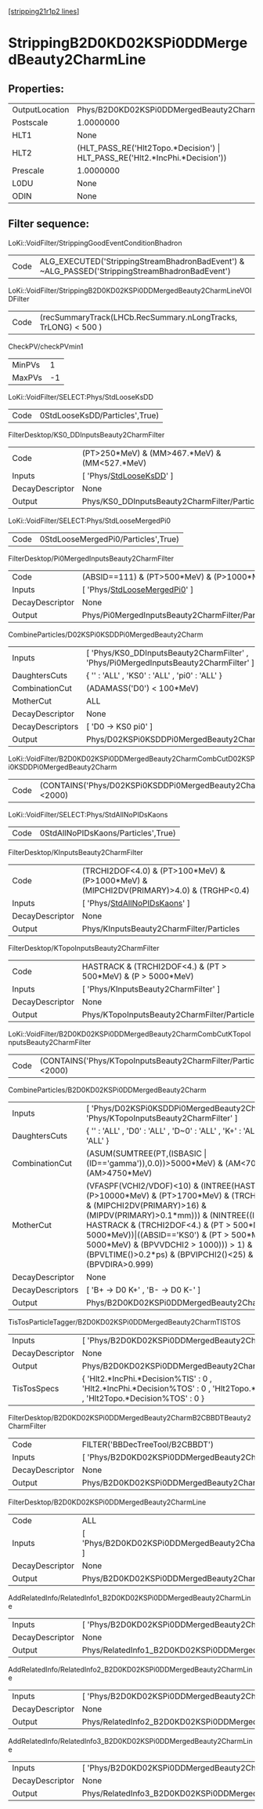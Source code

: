 [[stripping21r1p2 lines]](./stripping21r1p2-index)

# StrippingB2D0KD02KSPi0DDMergedBeauty2CharmLine

## Properties:

|                |                                                                                 |
|----------------|---------------------------------------------------------------------------------|
| OutputLocation | Phys/B2D0KD02KSPi0DDMergedBeauty2CharmLine/Particles                            |
| Postscale      | 1.0000000                                                                       |
| HLT1           | None                                                                            |
| HLT2           | (HLT_PASS_RE('Hlt2Topo.\*Decision') \| HLT_PASS_RE('Hlt2.\*IncPhi.\*Decision')) |
| Prescale       | 1.0000000                                                                       |
| L0DU           | None                                                                            |
| ODIN           | None                                                                            |

## Filter sequence:

LoKi::VoidFilter/StrippingGoodEventConditionBhadron

|      |                                                                                                |
|------|------------------------------------------------------------------------------------------------|
| Code | ALG_EXECUTED('StrippingStreamBhadronBadEvent') & ~ALG_PASSED('StrippingStreamBhadronBadEvent') |

LoKi::VoidFilter/StrippingB2D0KD02KSPi0DDMergedBeauty2CharmLineVOIDFilter

|      |                                                                |
|------|----------------------------------------------------------------|
| Code | (recSummaryTrack(LHCb.RecSummary.nLongTracks, TrLONG) \< 500 ) |

CheckPV/checkPVmin1

|        |     |
|--------|-----|
| MinPVs | 1   |
| MaxPVs | -1  |

LoKi::VoidFilter/SELECT:Phys/StdLooseKsDD

|      |                                |
|------|--------------------------------|
| Code | 0StdLooseKsDD/Particles',True) |

FilterDesktop/KS0_DDInputsBeauty2CharmFilter

|                 |                                                                             |
|-----------------|-----------------------------------------------------------------------------|
| Code            | (PT\>250\*MeV) & (MM\>467.\*MeV) & (MM\<527.\*MeV)                          |
| Inputs          | [ 'Phys/[StdLooseKsDD](./stripping21r1p2-commonparticles-stdlooseksdd)' ] |
| DecayDescriptor | None                                                                        |
| Output          | Phys/KS0_DDInputsBeauty2CharmFilter/Particles                               |

LoKi::VoidFilter/SELECT:Phys/StdLooseMergedPi0

|      |                                     |
|------|-------------------------------------|
| Code | 0StdLooseMergedPi0/Particles',True) |

FilterDesktop/Pi0MergedInputsBeauty2CharmFilter

|                 |                                                                                       |
|-----------------|---------------------------------------------------------------------------------------|
| Code            | (ABSID==111) & (PT\>500\*MeV) & (P\>1000\*MeV)                                        |
| Inputs          | [ 'Phys/[StdLooseMergedPi0](./stripping21r1p2-commonparticles-stdloosemergedpi0)' ] |
| DecayDescriptor | None                                                                                  |
| Output          | Phys/Pi0MergedInputsBeauty2CharmFilter/Particles                                      |

CombineParticles/D02KSPi0KSDDPi0MergedBeauty2Charm

|                  |                                                                                        |
|------------------|----------------------------------------------------------------------------------------|
| Inputs           | [ 'Phys/KS0_DDInputsBeauty2CharmFilter' , 'Phys/Pi0MergedInputsBeauty2CharmFilter' ] |
| DaughtersCuts    | { '' : 'ALL' , 'KS0' : 'ALL' , 'pi0' : 'ALL' }                                         |
| CombinationCut   | (ADAMASS('D0') \< 100\*MeV)                                                            |
| MotherCut        | ALL                                                                                    |
| DecayDescriptor  | None                                                                                   |
| DecayDescriptors | [ 'D0 -\> KS0 pi0' ]                                                                 |
| Output           | Phys/D02KSPi0KSDDPi0MergedBeauty2Charm/Particles                                       |

LoKi::VoidFilter/B2D0KD02KSPi0DDMergedBeauty2CharmCombCutD02KSPi0KSDDPi0MergedBeauty2Charm

|      |                                                                      |
|------|----------------------------------------------------------------------|
| Code | (CONTAINS('Phys/D02KSPi0KSDDPi0MergedBeauty2Charm/Particles')\<2000) |

LoKi::VoidFilter/SELECT:Phys/StdAllNoPIDsKaons

|      |                                     |
|------|-------------------------------------|
| Code | 0StdAllNoPIDsKaons/Particles',True) |

FilterDesktop/KInputsBeauty2CharmFilter

|                 |                                                                                               |
|-----------------|-----------------------------------------------------------------------------------------------|
| Code            | (TRCHI2DOF\<4.0) & (PT\>100\*MeV) & (P\>1000\*MeV) & (MIPCHI2DV(PRIMARY)\>4.0) & (TRGHP\<0.4) |
| Inputs          | [ 'Phys/[StdAllNoPIDsKaons](./stripping21r1p2-commonparticles-stdallnopidskaons)' ]         |
| DecayDescriptor | None                                                                                          |
| Output          | Phys/KInputsBeauty2CharmFilter/Particles                                                      |

FilterDesktop/KTopoInputsBeauty2CharmFilter

|                 |                                                                  |
|-----------------|------------------------------------------------------------------|
| Code            | HASTRACK & (TRCHI2DOF\<4.) & (PT \> 500\*MeV) & (P \> 5000\*MeV) |
| Inputs          | [ 'Phys/KInputsBeauty2CharmFilter' ]                           |
| DecayDescriptor | None                                                             |
| Output          | Phys/KTopoInputsBeauty2CharmFilter/Particles                     |

LoKi::VoidFilter/B2D0KD02KSPi0DDMergedBeauty2CharmCombCutKTopoInputsBeauty2CharmFilter

|      |                                                                  |
|------|------------------------------------------------------------------|
| Code | (CONTAINS('Phys/KTopoInputsBeauty2CharmFilter/Particles')\<2000) |

CombineParticles/B2D0KD02KSPi0DDMergedBeauty2Charm

|                  |                                                                                                                                                                                                                                                                                                                                                                                                        |
|------------------|--------------------------------------------------------------------------------------------------------------------------------------------------------------------------------------------------------------------------------------------------------------------------------------------------------------------------------------------------------------------------------------------------------|
| Inputs           | [ 'Phys/D02KSPi0KSDDPi0MergedBeauty2Charm' , 'Phys/KTopoInputsBeauty2CharmFilter' ]                                                                                                                                                                                                                                                                                                                  |
| DaughtersCuts    | { '' : 'ALL' , 'D0' : 'ALL' , 'D~0' : 'ALL' , 'K+' : 'ALL' , 'K-' : 'ALL' }                                                                                                                                                                                                                                                                                                                            |
| CombinationCut   | (ASUM(SUMTREE(PT,(ISBASIC \| (ID=='gamma')),0.0))\>5000\*MeV) & (AM\<7000\*MeV) & (AM\>4750\*MeV)                                                                                                                                                                                                                                                                                                      |
| MotherCut        | (VFASPF(VCHI2/VDOF)\<10) & (INTREE(HASTRACK & (P\>10000\*MeV) & (PT\>1700\*MeV) & (TRCHI2DOF\<4.) & (MIPCHI2DV(PRIMARY)\>16) & (MIPDV(PRIMARY)\>0.1\*mm))) & (NINTREE((ISBASIC & HASTRACK & (TRCHI2DOF\<4.) & (PT \> 500\*MeV) & (P \> 5000\*MeV))\|((ABSID=='KS0') & (PT \> 500\*MeV) & (P \> 5000\*MeV) & (BPVVDCHI2 \> 1000))) \> 1) & (BPVLTIME()\>0.2\*ps) & (BPVIPCHI2()\<25) & (BPVDIRA\>0.999) |
| DecayDescriptor  | None                                                                                                                                                                                                                                                                                                                                                                                                   |
| DecayDescriptors | [ 'B+ -\> D0 K+' , 'B- -\> D0 K-' ]                                                                                                                                                                                                                                                                                                                                                                  |
| Output           | Phys/B2D0KD02KSPi0DDMergedBeauty2Charm/Particles                                                                                                                                                                                                                                                                                                                                                       |

TisTosParticleTagger/B2D0KD02KSPi0DDMergedBeauty2CharmTISTOS

|                 |                                                                                                                                             |
|-----------------|---------------------------------------------------------------------------------------------------------------------------------------------|
| Inputs          | [ 'Phys/B2D0KD02KSPi0DDMergedBeauty2Charm' ]                                                                                              |
| DecayDescriptor | None                                                                                                                                        |
| Output          | Phys/B2D0KD02KSPi0DDMergedBeauty2CharmTISTOS/Particles                                                                                      |
| TisTosSpecs     | { 'Hlt2.\*IncPhi.\*Decision%TIS' : 0 , 'Hlt2.\*IncPhi.\*Decision%TOS' : 0 , 'Hlt2Topo.\*Decision%TIS' : 0 , 'Hlt2Topo.\*Decision%TOS' : 0 } |

FilterDesktop/B2D0KD02KSPi0DDMergedBeauty2CharmB2CBBDTBeauty2CharmFilter

|                 |                                                                           |
|-----------------|---------------------------------------------------------------------------|
| Code            | FILTER('BBDecTreeTool/B2CBBDT')                                           |
| Inputs          | [ 'Phys/B2D0KD02KSPi0DDMergedBeauty2CharmTISTOS' ]                      |
| DecayDescriptor | None                                                                      |
| Output          | Phys/B2D0KD02KSPi0DDMergedBeauty2CharmB2CBBDTBeauty2CharmFilter/Particles |

FilterDesktop/B2D0KD02KSPi0DDMergedBeauty2CharmLine

|                 |                                                                         |
|-----------------|-------------------------------------------------------------------------|
| Code            | ALL                                                                     |
| Inputs          | [ 'Phys/B2D0KD02KSPi0DDMergedBeauty2CharmB2CBBDTBeauty2CharmFilter' ] |
| DecayDescriptor | None                                                                    |
| Output          | Phys/B2D0KD02KSPi0DDMergedBeauty2CharmLine/Particles                    |

AddRelatedInfo/RelatedInfo1_B2D0KD02KSPi0DDMergedBeauty2CharmLine

|                 |                                                                   |
|-----------------|-------------------------------------------------------------------|
| Inputs          | [ 'Phys/B2D0KD02KSPi0DDMergedBeauty2CharmLine' ]                |
| DecayDescriptor | None                                                              |
| Output          | Phys/RelatedInfo1_B2D0KD02KSPi0DDMergedBeauty2CharmLine/Particles |

AddRelatedInfo/RelatedInfo2_B2D0KD02KSPi0DDMergedBeauty2CharmLine

|                 |                                                                   |
|-----------------|-------------------------------------------------------------------|
| Inputs          | [ 'Phys/B2D0KD02KSPi0DDMergedBeauty2CharmLine' ]                |
| DecayDescriptor | None                                                              |
| Output          | Phys/RelatedInfo2_B2D0KD02KSPi0DDMergedBeauty2CharmLine/Particles |

AddRelatedInfo/RelatedInfo3_B2D0KD02KSPi0DDMergedBeauty2CharmLine

|                 |                                                                   |
|-----------------|-------------------------------------------------------------------|
| Inputs          | [ 'Phys/B2D0KD02KSPi0DDMergedBeauty2CharmLine' ]                |
| DecayDescriptor | None                                                              |
| Output          | Phys/RelatedInfo3_B2D0KD02KSPi0DDMergedBeauty2CharmLine/Particles |
